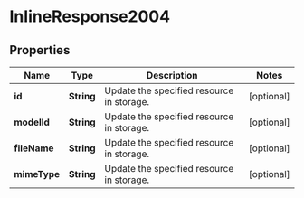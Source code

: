 
# InlineResponse2004

## Properties
Name | Type | Description | Notes
------------ | ------------- | ------------- | -------------
**id** | **String** | Update the specified resource in storage. |  [optional]
**modelId** | **String** | Update the specified resource in storage. |  [optional]
**fileName** | **String** | Update the specified resource in storage. |  [optional]
**mimeType** | **String** | Update the specified resource in storage. |  [optional]



